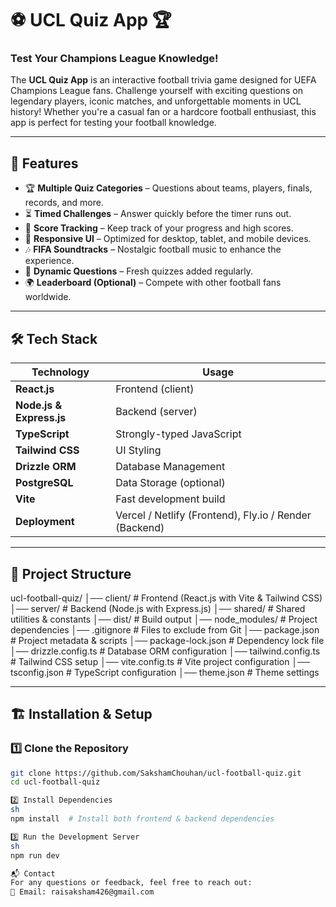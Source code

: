 # ⚽ UCL Quiz App 🏆  

### Test Your Champions League Knowledge!  

The **UCL Quiz App** is an interactive football trivia game designed for UEFA Champions League fans. Challenge yourself with exciting questions on legendary players, iconic matches, and unforgettable moments in UCL history! Whether you're a casual fan or a hardcore football enthusiast, this app is perfect for testing your football knowledge.  

---

## 🚀 Features  

- 🏆 **Multiple Quiz Categories** – Questions about teams, players, finals, records, and more.  
- ⏳ **Timed Challenges** – Answer quickly before the timer runs out.  
- 🎯 **Score Tracking** – Keep track of your progress and high scores.  
- 📱 **Responsive UI** – Optimized for desktop, tablet, and mobile devices.  
- 🎶 **FIFA Soundtracks** – Nostalgic football music to enhance the experience.  
- 🔄 **Dynamic Questions** – Fresh quizzes added regularly.  
- 🌍 **Leaderboard (Optional)** – Compete with other football fans worldwide.  

---

## 🛠️ Tech Stack  

| **Technology**  | **Usage** |
|---------------|------------|
| **React.js** | Frontend (client) |
| **Node.js & Express.js** | Backend (server) |
| **TypeScript** | Strongly-typed JavaScript |
| **Tailwind CSS** | UI Styling |
| **Drizzle ORM** | Database Management |
| **PostgreSQL** | Data Storage (optional) |
| **Vite** | Fast development build |
| **Deployment** | Vercel / Netlify (Frontend), Fly.io / Render (Backend) |

---

## 📂 Project Structure  
ucl-football-quiz/
│── client/          # Frontend (React.js with Vite & Tailwind CSS)
│── server/          # Backend (Node.js with Express.js)
│── shared/          # Shared utilities & constants
│── dist/            # Build output
│── node_modules/    # Project dependencies
│── .gitignore       # Files to exclude from Git
│── package.json     # Project metadata & scripts
│── package-lock.json # Dependency lock file
│── drizzle.config.ts # Database ORM configuration
│── tailwind.config.ts # Tailwind CSS setup
│── vite.config.ts   # Vite project configuration
│── tsconfig.json    # TypeScript configuration
│── theme.json       # Theme settings



---

## 🏗️ Installation & Setup  

### 1️⃣ Clone the Repository  
```sh
git clone https://github.com/SakshamChouhan/ucl-football-quiz.git
cd ucl-football-quiz

2️⃣ Install Dependencies
sh
npm install  # Install both frontend & backend dependencies

3️⃣ Run the Development Server
sh
npm run dev

📬 Contact
For any questions or feedback, feel free to reach out:
📧 Email: raisaksham426@gmail.com
